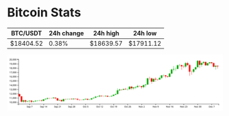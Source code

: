 # Bitcoin Stats

BTC/USDT|24h change|24h high|24h low|
|---|---|---|---|
|$18404.52|0.38%|$18639.57|$17911.12|

<img src="./chart.svg">
